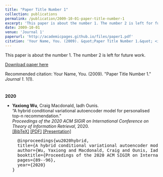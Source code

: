 ```yaml
---
title: "Paper Title Number 1"
collection: publications
permalink: /publication/2009-10-01-paper-title-number-1
excerpt: 'This paper is about the number 1. The number 2 is left for future work.'
date: 2009-10-01
venue: 'Journal 1'
paperurl: 'http://academicpages.github.io/files/paper1.pdf'
citation: 'Your Name, You. (2009). &quot;Paper Title Number 1.&quot; <i>Journal 1</i>. 1(1).'
---
```

This paper is about the number 1. The number 2 is left for future work.

[Download paper here](http://academicpages.github.io/files/paper1.pdf)

Recommended citation: Your Name, You. (2009). "Paper Title Number 1." <i>Journal 1</i>. 1(1).


<h4 style="margin-bottom:0px;padding-top:20px;">2020</h4>
  <ul class="biblist">

  <!-- Item: wu2020hybrid -->
  <li ><p>
  <b>Yaxiong Wu</b>, Craig Macdonald, Iadh Ounis. <br>
  &ldquo;A hybrid conditional variational autoencoder model for personalised top-n recommendation.&rdquo;<br>
  <i>Proceedings of the 2020 ACM SIGIR on International Conference on Theory of Information Retrieval</i>, 2020.  

  <br />
  <a href="javascript:toggleBibtex('wu2020hybrid')">[BibTeX]</a>
  <a href="https://eprints.gla.ac.uk/219367/1/219367.pdf">[PDF]</a>
  <a href="https://eprints.gla.ac.uk/219367/1/219367.pdf">[Presentation]</a>

  </p>
  <div id="wu2020hybrid" class="bibtex noshow">
  <pre>
  @inproceedings{wu2020hybrid,
  title={A hybrid conditional variational autoencoder model for personalised top-n recommendation},
  author={Wu, Yaxiong and Macdonald, Craig and Ounis, Iadh},
  booktitle={Proceedings of the 2020 ACM SIGIR on International Conference on Theory of Information Retrieval},
  pages={89--96},
  year={2020}
}
  </pre>
  </div>
  </li>
